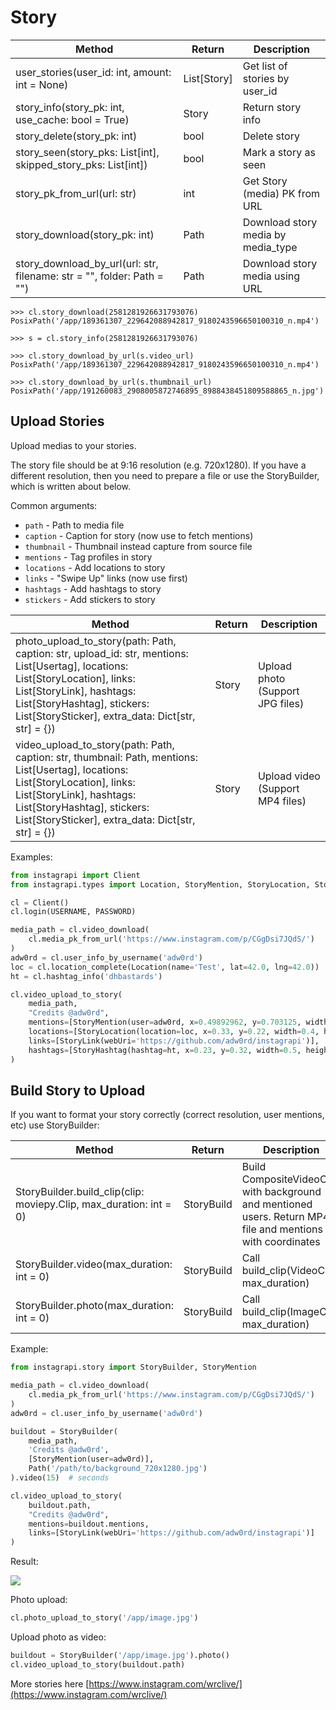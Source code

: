 # Story

| Method                                                          | Return      | Description
| --------------------------------------------------------------- | ----------- | ---------------------------------- |
| user_stories(user_id: int, amount: int = None)                  | List[Story] | Get list of stories by user_id
| story_info(story_pk: int, use_cache: bool = True)               | Story       | Return story info
| story_delete(story_pk: int)                                     | bool        | Delete story
| story_seen(story_pks: List[int], skipped_story_pks: List[int])  | bool        | Mark a story as seen
| story_pk_from_url(url: str)                                     | int         | Get Story (media) PK from URL
| story_download(story_pk: int)                                   | Path        | Download story media by media_type
| story_download_by_url(url: str, filename: str = "", folder: Path = "") | Path | Download story media using URL

```
>>> cl.story_download(2581281926631793076)
PosixPath('/app/189361307_229642088942817_9180243596650100310_n.mp4')

>>> s = cl.story_info(2581281926631793076)

>>> cl.story_download_by_url(s.video_url)
PosixPath('/app/189361307_229642088942817_9180243596650100310_n.mp4')

>>> cl.story_download_by_url(s.thumbnail_url)
PosixPath('/app/191260083_2908005872746895_8988438451809588865_n.jpg')
```

## Upload Stories

Upload medias to your stories.

The story file should be at 9:16 resolution (e.g. 720x1280).
If you have a different resolution, then you need to prepare a file or use the StoryBuilder, which is written about below.

Common arguments:

* `path` - Path to media file
* `caption` - Caption for story (now use to fetch mentions)
* `thumbnail` - Thumbnail instead capture from source file
* `mentions` - Tag profiles in story
* `locations` - Add locations to story
* `links` - "Swipe Up" links (now use first)
* `hashtags` - Add hashtags to story
* `stickers` - Add stickers to story

| Method                               | Return   | Description
| ------------------------------------ | -------- | -------------
| photo_upload_to_story(path: Path, caption: str, upload_id: str, mentions: List[Usertag], locations: List[StoryLocation], links: List[StoryLink], hashtags: List[StoryHashtag], stickers: List[StorySticker], extra_data: Dict[str, str] = {})  | Story  | Upload photo (Support JPG files)
| video_upload_to_story(path: Path, caption: str, thumbnail: Path, mentions: List[Usertag], locations: List[StoryLocation], links: List[StoryLink], hashtags: List[StoryHashtag], stickers: List[StorySticker], extra_data: Dict[str, str] = {}) | Story  | Upload video (Support MP4 files)

Examples:

``` python
from instagrapi import Client
from instagrapi.types import Location, StoryMention, StoryLocation, StoryLink, StoryHashtag

cl = Client()
cl.login(USERNAME, PASSWORD)

media_path = cl.video_download(
    cl.media_pk_from_url('https://www.instagram.com/p/CGgDsi7JQdS/')
)
adw0rd = cl.user_info_by_username('adw0rd')
loc = cl.location_complete(Location(name='Test', lat=42.0, lng=42.0))
ht = cl.hashtag_info('dhbastards')

cl.video_upload_to_story(
    media_path,
    "Credits @adw0rd",
    mentions=[StoryMention(user=adw0rd, x=0.49892962, y=0.703125, width=0.8333333333333334, height=0.125)],
    locations=[StoryLocation(location=loc, x=0.33, y=0.22, width=0.4, height=0.7)],
    links=[StoryLink(webUri='https://github.com/adw0rd/instagrapi')],
    hashtags=[StoryHashtag(hashtag=ht, x=0.23, y=0.32, width=0.5, height=0.22)],
)
```

## Build Story to Upload

If you want to format your story correctly (correct resolution, user mentions, etc) use StoryBuilder:

| Method                                                | Return     | Description                              |
| ----------------------------------------------------- | ---------- | ---------------------------------------- |
| StoryBuilder.build_clip(clip: moviepy.Clip, max_duration: int = 0) | StoryBuild | Build CompositeVideoClip with background and mentioned users. Return MP4 file and mentions with coordinates |
| StoryBuilder.video(max_duration: int = 0)            | StoryBuild | Call build_clip(VideoClip, max_duration) |
| StoryBuilder.photo(max_duration: int = 0)            | StoryBuild | Call build_clip(ImageClip, max_duration) |

Example:

``` python
from instagrapi.story import StoryBuilder, StoryMention

media_path = cl.video_download(
    cl.media_pk_from_url('https://www.instagram.com/p/CGgDsi7JQdS/')
)
adw0rd = cl.user_info_by_username('adw0rd')

buildout = StoryBuilder(
    media_path,
    'Credits @adw0rd',
    [StoryMention(user=adw0rd)],
    Path('/path/to/background_720x1280.jpg')
).video(15)  # seconds

cl.video_upload_to_story(
    buildout.path,
    "Credits @adw0rd",
    mentions=buildout.mentions,
    links=[StoryLink(webUri='https://github.com/adw0rd/instagrapi')]
)
```

Result:

![](https://raw.githubusercontent.com/adw0rd/instagrapi/master/examples/dhb.gif)

Photo upload:

``` python
cl.photo_upload_to_story('/app/image.jpg')
```

Upload photo as video:

``` python
buildout = StoryBuilder('/app/image.jpg').photo()
cl.video_upload_to_story(buildout.path)
```


More stories here [https://www.instagram.com/wrclive/](https://www.instagram.com/wrclive/)
